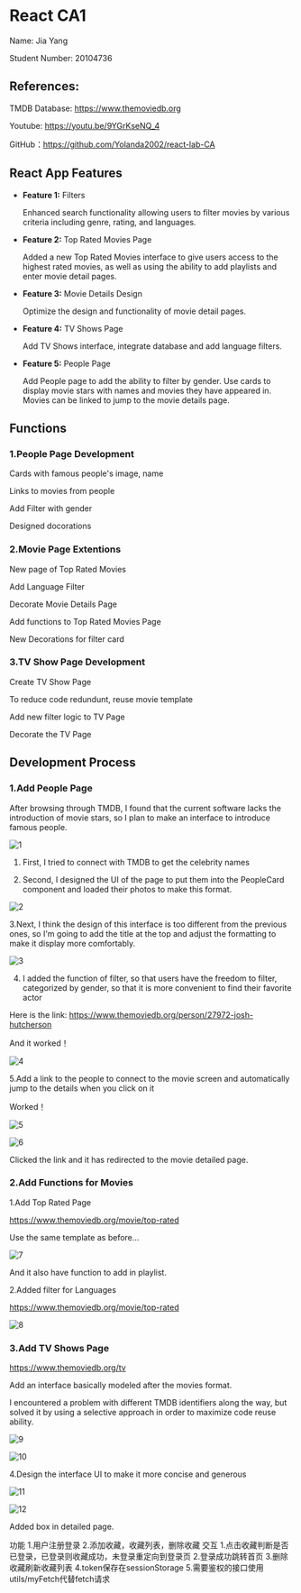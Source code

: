 # React CA1

Name: Jia Yang

Student Number: 20104736

## References:

TMDB Database: https://www.themoviedb.org

Youtube: https://youtu.be/9YGrKseNQ_4

GitHub：https://github.com/Yolanda2002/react-lab-CA

## React App Features

- **Feature 1:** Filters

  Enhanced search functionality allowing users to filter movies by various criteria including genre, rating, and languages.

- **Feature 2:**  Top Rated Movies Page

  Added a new Top Rated Movies interface to give users access to the highest rated movies, as well as using the ability to add playlists and enter movie detail pages.

- **Feature 3:** Movie Details Design

  Optimize the design and functionality of movie detail pages.

- **Feature 4:** TV Shows Page

  Add TV Shows interface, integrate database and add language filters.

- **Feature 5:**  People Page

  Add People page to add the ability to filter by gender. Use cards to display movie stars with names and movies they have appeared in. Movies can be linked to jump to the movie details page.

## Functions

### 1.People Page Development

Cards with famous people's image, name

Links to movies from people

Add Filter with gender

Designed docorations

### 2.Movie Page Extentions

New page of Top Rated Movies

Add Language Filter

Decorate Movie Details Page

Add functions to Top Rated Movies Page

New Decorations for filter card

### 3.TV Show Page Development

Create TV Show Page

To reduce code redundunt, reuse movie template

Add new filter logic to TV Page

Decorate the TV Page



## Development Process

### 1.Add People Page 

After browsing through TMDB, I found that the current software lacks the introduction of movie stars, so I plan to make an interface to introduce famous people.

![1](https://github.com/Yolanda2002/react-lab-CA/blob/6b132f91338ab91f934e4385ea82b09a2f2c875f/image/1.png)

1. First, I tried to connect with TMDB to get the celebrity names

2. Second, I designed the UI of the page to put them into the PeopleCard component and loaded their photos to make this format.

![2](https://github.com/Yolanda2002/react-lab-CA/blob/6b132f91338ab91f934e4385ea82b09a2f2c875f/image/2.png)

3.Next, I think the design of this interface is too different from the previous ones, so I'm going to add the title at the top and adjust the formatting to make it display more comfortably.

![3](https://github.com/Yolanda2002/react-lab-CA/blob/6b132f91338ab91f934e4385ea82b09a2f2c875f/image/3.png)



4. I added the function of filter, so that users have the freedom to filter, categorized by gender, so that it is more convenient to find their favorite actor

Here is the link: https://www.themoviedb.org/person/27972-josh-hutcherson

And it worked！

![4](https://github.com/Yolanda2002/react-lab-CA/blob/6b132f91338ab91f934e4385ea82b09a2f2c875f/image/4.png)



5.Add a link to the people to connect to the movie screen and automatically jump to the details when you click on it

Worked！

![5](https://github.com/Yolanda2002/react-lab-CA/blob/6b132f91338ab91f934e4385ea82b09a2f2c875f/image/5.png)

![6](https://github.com/Yolanda2002/react-lab-CA/blob/6b132f91338ab91f934e4385ea82b09a2f2c875f/image/6.png)

Clicked the link and it has redirected to the movie detailed page.



### 2.Add Functions for Movies

1.Add Top Rated Page

https://www.themoviedb.org/movie/top-rated

Use the same template as before...

![7](https://github.com/Yolanda2002/react-lab-CA/blob/6b132f91338ab91f934e4385ea82b09a2f2c875f/image/7.png)

And it also have function to add in playlist.



2.Added filter for Languages

https://www.themoviedb.org/movie/top-rated

![8](https://github.com/Yolanda2002/react-lab-CA/blob/6b132f91338ab91f934e4385ea82b09a2f2c875f/image/8.png)



### 3.Add TV Shows Page

https://www.themoviedb.org/tv

Add an interface basically modeled after the movies format.

I encountered a problem with different TMDB identifiers along the way, but solved it by using a selective approach in order to maximize code reuse ability.

![9](https://github.com/Yolanda2002/react-lab-CA/blob/6b132f91338ab91f934e4385ea82b09a2f2c875f/image/9.png)

![10](https://github.com/Yolanda2002/react-lab-CA/blob/6b132f91338ab91f934e4385ea82b09a2f2c875f/image/10.png)



4.Design the interface UI to make it more concise and generous

![11](https://github.com/Yolanda2002/react-lab-CA/blob/6b132f91338ab91f934e4385ea82b09a2f2c875f/image/11.png)

![12](https://github.com/Yolanda2002/react-lab-CA/blob/6b132f91338ab91f934e4385ea82b09a2f2c875f/image/12.png)

Added box in detailed page.

功能
1.用户注册登录
2.添加收藏，收藏列表，删除收藏
交互
1.点击收藏判断是否已登录，已登录则收藏成功，未登录重定向到登录页
2.登录成功跳转首页
3.删除收藏刷新收藏列表
4.token保存在sessionStorage
5.需要鉴权的接口使用utils/myFetch代替fetch请求

